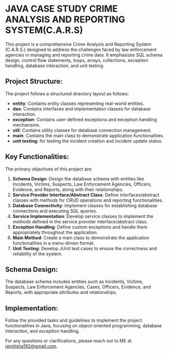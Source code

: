 # JAVA CASE STUDY CRIME ANALYSIS AND REPORTING SYSTEM(C.A.R.S)

This project is a comprehensive Crime Analysis and Reporting System (C.A.R.S.) designed to address the challenges faced by law enforcement agencies in managing and reporting crime data. It emphasizes SQL schema design, control flow statements, loops, arrays, collections, exception handling, database interaction, and unit testing.

## Project Structure:

The project follows a structured directory layout as follows:

- **entity**: Contains entity classes representing real-world entities.
- **dao**: Contains interfaces and implementation classes for database interaction.
- **exception**: Contains user-defined exceptions and exception handling mechanisms.
- **util**: Contains utility classes for database connection management.
- **main**: Contains the main class to demonstrate application functionalities.
- **unit testing**: for testing the incident creation and incident update status.

## Key Functionalities:

The primary objectives of this project are:

1. **Schema Design**: Design the database schema with entities like Incidents, Victims, Suspects, Law Enforcement Agencies, Officers, Evidence, and Reports, along with their relationships.
2. **Service Provider Interface/Abstract Class**: Define interfaces/abstract classes with methods for CRUD operations and reporting functionalities.
3. **Database Connectivity**: Implement classes for establishing database connections and executing SQL queries.
4. **Service Implementation**: Develop service classes to implement the methods defined in the service provider interface/abstract class.
5. **Exception Handling**: Define custom exceptions and handle them appropriately throughout the application.
6. **Main Method**: Create a main class to demonstrate the application functionalities in a menu-driven format.
7. **Unit Testing**: Develop JUnit test cases to ensure the correctness and reliability of the system.

## Schema Design:

The database schema includes entities such as Incidents, Victims, Suspects, Law Enforcement Agencies, Cases, Officers, Evidence, and Reports, with appropriate attributes and relationships.

## Implementation:

Follow the provided tasks and guidelines to implement the project functionalities in Java, focusing on object-oriented programming, database interaction, and exception handling.

For any questions or clarifications, please reach out to ME at jainitisha192@gmail.com.
